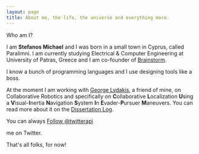 ```yaml
---
layout: page
title: About me, the life, the universe and everything more.
---
```


<div class="message">
  Who am I?
</div>

I am <strong>Stefanos Michael</strong> and I was born in a small town in Cyprus, called Paralimni. I am currently studying Electrical & Computer Engineering at University of Patras, Greece and I am co-founder of <a href="http://www.thebrainstorm.gr">Brainstorm</a>. 

I know a bunch of programming languages and I use designing tools like a boss.

At the moment I am working with <a href="http://www.ldkge.com">George Lydakis</a>, a friend of mine, on Collaborative Robotics and specifically on <strong>C</strong>ollaborative <strong>L</strong>ocalization <strong>U</strong>sing a <strong>V</strong>isual-<strong>I</strong>nertia <strong>N</strong>avigation <strong>S</strong>ystem <strong>I</strong>n <strong>E</strong>vader-<strong>P</strong>ursuer <strong>M</strong>aneuvers. You can read more about it on the <a href="http://www.thebrainstorm.gr/index.php/portfolio/cluvinsiepm/" target="_blank">Dissertation Log</a>.

You can always <a class="twitter-follow-button"
  href="https://twitter.com/stefanos990"
  data-show-count="false"
  data-lang="en">
Follow @twitterapi
</a>
<script type="text/javascript">
window.twttr = (function (d, s, id) {
  var t, js, fjs = d.getElementsByTagName(s)[0];
  if (d.getElementById(id)) return;
  js = d.createElement(s); js.id = id;
  js.src= "https://platform.twitter.com/widgets.js";
  fjs.parentNode.insertBefore(js, fjs);
  return window.twttr || (t = { _e: [], ready: function (f) { t._e.push(f) } });
}(document, "script", "twitter-wjs"));
</script> me on Twitter.

That's all folks, for now!